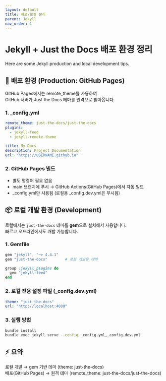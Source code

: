 ```yaml
---
layout: default
title: 배포/로컬 분리
parent: Jekyll
nav_order: 1
---
```


# Jekyll + Just the Docs 배포 환경 정리

Here are some Jekyll production and local development tips.

## 🚀 배포 환경 (Production: GitHub Pages)

GitHub Pages에서는 remote_theme를 사용하여  
GitHub 서버가 Just the Docs 테마를 원격으로 받아옵니다.  


### 1. _config.yml
```yaml
remote_theme: just-the-docs/just-the-docs
plugins:
  - jekyll-feed
  - jekyll-remote-theme

title: My Docs
description: Project Documentation
url: "https://USERNAME.github.io"
```

### 2. GitHub Pages 빌드
* 별도 명령어 필요 없음
* main 브랜치에 푸시 → GitHub Actions(GitHub Pages)에서 자동 빌드
* _config.yml만 사용됨 (로컬용 _config.dev.yml은 무시됨)

## 📦 로컬 개발 환경 (Development)

로컬에서는 `just-the-docs` 테마를 **gem**으로 설치해서 사용합니다.    
빠르고 오프라인에서도 개발 가능합니다.

### 1. Gemfile
```ruby
gem "jekyll", "~> 4.4.1"
gem "just-the-docs"        # 로컬 개발용 테마

group :jekyll_plugins do
  gem "jekyll-feed"
end
```

### 2. 로컬 전용 설정 파일 (_config.dev.yml)
```yaml
theme: "just-the-docs"
url: "http://localhost:4000"
```

### 3. 실행 방법
```bash
bundle install
bundle exec jekyll serve --config _config.yml,_config.dev.yml
```

## ⚡ 요약

로컬 개발 → gem 기반 테마 (theme: just-the-docs)  
배포(GitHub Pages) → 원격 테마 (remote_theme: just-the-docs/just-the-docs)
